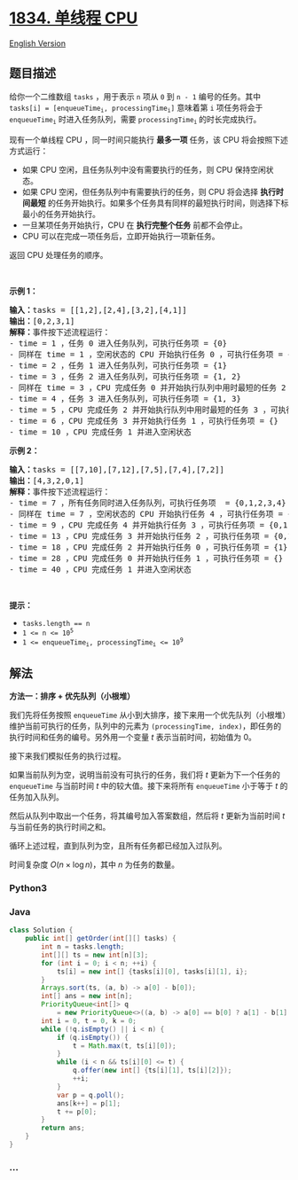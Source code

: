 # [1834. 单线程 CPU](https://leetcode.cn/problems/single-threaded-cpu)

[English Version](/solution/1800-1899/1834.Single-Threaded%20CPU/README_EN.md)

## 题目描述

<!-- 这里写题目描述 -->

<p>给你一个二维数组 <code>tasks</code> ，用于表示 <code>n</code>​​​​​​ 项从 <code>0</code> 到 <code>n - 1</code> 编号的任务。其中 <code>tasks[i] = [enqueueTime<sub>i</sub>, processingTime<sub>i</sub>]</code> 意味着第 <code>i<sup>​​​​​​</sup></code>​​​​ 项任务将会于 <code>enqueueTime<sub>i</sub></code> 时进入任务队列，需要 <code>processingTime<sub>i</sub></code><sub> </sub>的时长完成执行。</p>

<p>现有一个单线程 CPU ，同一时间只能执行 <strong>最多一项</strong> 任务，该 CPU 将会按照下述方式运行：</p>

<ul>
	<li>如果 CPU 空闲，且任务队列中没有需要执行的任务，则 CPU 保持空闲状态。</li>
	<li>如果 CPU 空闲，但任务队列中有需要执行的任务，则 CPU 将会选择 <strong>执行时间最短</strong> 的任务开始执行。如果多个任务具有同样的最短执行时间，则选择下标最小的任务开始执行。</li>
	<li>一旦某项任务开始执行，CPU 在 <strong>执行完整个任务</strong> 前都不会停止。</li>
	<li>CPU 可以在完成一项任务后，立即开始执行一项新任务。</li>
</ul>

<p>返回<em> </em>CPU<em> </em>处理任务的顺序。</p>

<p> </p>

<p><strong>示例 1：</strong></p>

<pre><strong>输入：</strong>tasks = [[1,2],[2,4],[3,2],[4,1]]
<strong>输出：</strong>[0,2,3,1]
<strong>解释：</strong>事件按下述流程运行： 
- time = 1 ，任务 0 进入任务队列，可执行任务项 = {0}
- 同样在 time = 1 ，空闲状态的 CPU 开始执行任务 0 ，可执行任务项 = {}
- time = 2 ，任务 1 进入任务队列，可执行任务项 = {1}
- time = 3 ，任务 2 进入任务队列，可执行任务项 = {1, 2}
- 同样在 time = 3 ，CPU 完成任务 0 并开始执行队列中用时最短的任务 2 ，可执行任务项 = {1}
- time = 4 ，任务 3 进入任务队列，可执行任务项 = {1, 3}
- time = 5 ，CPU 完成任务 2 并开始执行队列中用时最短的任务 3 ，可执行任务项 = {1}
- time = 6 ，CPU 完成任务 3 并开始执行任务 1 ，可执行任务项 = {}
- time = 10 ，CPU 完成任务 1 并进入空闲状态
</pre>

<p><strong>示例 2：</strong></p>

<pre><strong>输入：</strong>tasks = [[7,10],[7,12],[7,5],[7,4],[7,2]]
<strong>输出：</strong>[4,3,2,0,1]
<strong>解释：</strong>事件按下述流程运行： 
- time = 7 ，所有任务同时进入任务队列，可执行任务项  = {0,1,2,3,4}
- 同样在 time = 7 ，空闲状态的 CPU 开始执行任务 4 ，可执行任务项 = {0,1,2,3}
- time = 9 ，CPU 完成任务 4 并开始执行任务 3 ，可执行任务项 = {0,1,2}
- time = 13 ，CPU 完成任务 3 并开始执行任务 2 ，可执行任务项 = {0,1}
- time = 18 ，CPU 完成任务 2 并开始执行任务 0 ，可执行任务项 = {1}
- time = 28 ，CPU 完成任务 0 并开始执行任务 1 ，可执行任务项 = {}
- time = 40 ，CPU 完成任务 1 并进入空闲状态</pre>

<p> </p>

<p><strong>提示：</strong></p>

<ul>
	<li><code>tasks.length == n</code></li>
	<li><code>1 &lt;= n &lt;= 10<sup>5</sup></code></li>
	<li><code>1 &lt;= enqueueTime<sub>i</sub>, processingTime<sub>i</sub> &lt;= 10<sup>9</sup></code></li>
</ul>

## 解法

<!-- 这里可写通用的实现逻辑 -->

**方法一：排序 + 优先队列（小根堆）**

我们先将任务按照 `enqueueTime` 从小到大排序，接下来用一个优先队列（小根堆）维护当前可执行的任务，队列中的元素为 `(processingTime, index)`，即任务的执行时间和任务的编号。另外用一个变量 $t$ 表示当前时间，初始值为 $0$。

接下来我们模拟任务的执行过程。

如果当前队列为空，说明当前没有可执行的任务，我们将 $t$ 更新为下一个任务的 `enqueueTime` 与当前时间 $t$ 中的较大值。接下来将所有 `enqueueTime` 小于等于 $t$ 的任务加入队列。

然后从队列中取出一个任务，将其编号加入答案数组，然后将 $t$ 更新为当前时间 $t$ 与当前任务的执行时间之和。

循环上述过程，直到队列为空，且所有任务都已经加入过队列。

时间复杂度 $O(n \times \log n)$，其中 $n$ 为任务的数量。

<!-- tabs:start -->

### **Python3**

<!-- 这里可写当前语言的特殊实现逻辑 -->



### **Java**

<!-- 这里可写当前语言的特殊实现逻辑 -->

```java
class Solution {
    public int[] getOrder(int[][] tasks) {
        int n = tasks.length;
        int[][] ts = new int[n][3];
        for (int i = 0; i < n; ++i) {
            ts[i] = new int[] {tasks[i][0], tasks[i][1], i};
        }
        Arrays.sort(ts, (a, b) -> a[0] - b[0]);
        int[] ans = new int[n];
        PriorityQueue<int[]> q
            = new PriorityQueue<>((a, b) -> a[0] == b[0] ? a[1] - b[1] : a[0] - b[0]);
        int i = 0, t = 0, k = 0;
        while (!q.isEmpty() || i < n) {
            if (q.isEmpty()) {
                t = Math.max(t, ts[i][0]);
            }
            while (i < n && ts[i][0] <= t) {
                q.offer(new int[] {ts[i][1], ts[i][2]});
                ++i;
            }
            var p = q.poll();
            ans[k++] = p[1];
            t += p[0];
        }
        return ans;
    }
}
```









### **...**

```

```


